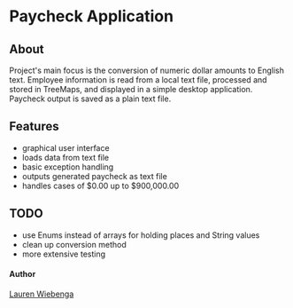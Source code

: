 Paycheck Application
====================

## About

Project's main focus is the conversion of numeric dollar amounts to English text. Employee information is read from a local text file, processed and stored in TreeMaps, and displayed in a simple desktop application. Paycheck output is saved as a plain text file.

## Features

+ graphical user interface 
+ loads data from text file
+ basic exception handling
+ outputs generated paycheck as text file
+ handles cases of $0.00 up to $900,000.00

## TODO

+ use Enums instead of arrays for holding places and String values
+ clean up conversion method
+ more extensive testing

#### Author

[Lauren Wiebenga](https://github.com/Lauren-Wiebenga 'My GitHub')